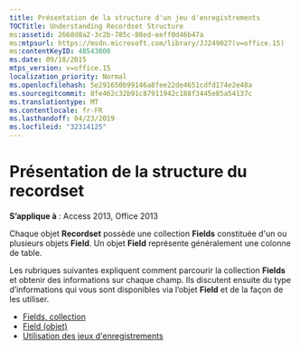 ```yaml
---
title: Présentation de la structure d'un jeu d'enregistrements
TOCTitle: Understanding Recordset Structure
ms:assetid: 2668d8a2-3c2b-785c-88ed-eeff0d46b47a
ms:mtpsurl: https://msdn.microsoft.com/library/JJ249027(v=office.15)
ms:contentKeyID: 48543808
ms.date: 09/18/2015
mtps_version: v=office.15
localization_priority: Normal
ms.openlocfilehash: 5e291650b99146a8fee22de4651cdfd174e2e48a
ms.sourcegitcommit: 8fe462c32b91c87911942c188f3445e85a54137c
ms.translationtype: MT
ms.contentlocale: fr-FR
ms.lasthandoff: 04/23/2019
ms.locfileid: "32314125"
---
```

# <a name="understanding-recordset-structure"></a>Présentation de la structure du recordset

**S’applique à** : Access 2013, Office 2013

Chaque objet **Recordset** possède une collection **Fields** constituée d'un ou plusieurs objets **Field**. Un objet **Field** représente généralement une colonne de table. 

Les rubriques suivantes expliquent comment parcourir la collection **Fields** et obtenir des informations sur chaque champ. Ils discutent ensuite du type d’informations qui vous sont disponibles via l’objet **Field** et de la façon de les utiliser.

- [Fields, collection](the-fields-collection.md)
- [Field (objet)](the-field-object.md)
- [Utilisation des jeux d'enregistrements](working-with-recordsets.md)

